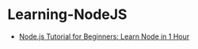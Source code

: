 # Learning-NodeJS

- [Node.js Tutorial for Beginners: Learn Node in 1 Hour](https://youtu.be/TlB_eWDSMt4?feature=shared)

